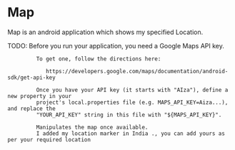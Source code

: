 # Map
Map is an android application which shows my specified Location.

TODO: Before you run your application, you need a Google Maps API key.

             To get one, follow the directions here:

                https://developers.google.com/maps/documentation/android-sdk/get-api-key

             Once you have your API key (it starts with "AIza"), define a new property in your
             project's local.properties file (e.g. MAPS_API_KEY=Aiza...), and replace the
             "YOUR_API_KEY" string in this file with "${MAPS_API_KEY}".
             
             Manipulates the map once available.
             I added my location marker in India ., you can add yours as per your required location
